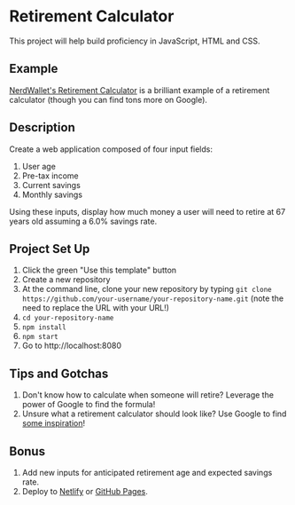 # Retirement Calculator

This project will help build proficiency in JavaScript, HTML and CSS.

## Example

[NerdWallet's Retirement Calculator](https://www.nerdwallet.com/investing/retirement-calculator) is a brilliant example of a retirement calculator (though you can find tons more on Google).

## Description

Create a web application composed of four input fields:

1. User age
2. Pre-tax income
3. Current savings
4. Monthly savings

Using these inputs, display how much money a user will need to retire at 67 years old assuming a 6.0% savings rate.

## Project Set Up

1. Click the green "Use this template" button
2. Create a new repository
3. At the command line, clone your new repository by typing `git clone https://github.com/your-username/your-repository-name.git` (note the need to replace the URL with your URL!)
4. `cd your-repository-name`
5. `npm install`
6. `npm start`
7. Go to http://localhost:8080

## Tips and Gotchas

1. Don't know how to calculate when someone will retire? Leverage the power of Google to find the formula!
2. Unsure what a retirement calculator should look like? Use Google to find [some inspiration](https://www.google.com/search?q=retirement+calculator)!

## Bonus

1. Add new inputs for anticipated retirement age and expected savings rate.
2. Deploy to [Netlify](https://www.netlify.com/) or [GitHub Pages](https://pages.github.com/).
